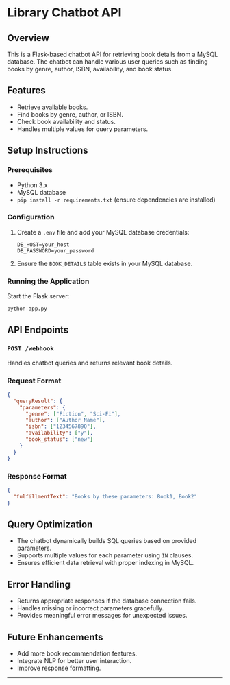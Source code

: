 # Library Chatbot API  

## Overview  
This is a Flask-based chatbot API for retrieving book details from a MySQL database. The chatbot can handle various user queries such as finding books by genre, author, ISBN, availability, and book status.  

## Features  
- Retrieve available books.  
- Find books by genre, author, or ISBN.  
- Check book availability and status.  
- Handles multiple values for query parameters.  

## Setup Instructions  

### Prerequisites  
- Python 3.x  
- MySQL database  
- `pip install -r requirements.txt` (ensure dependencies are installed)  

### Configuration  
1. Create a `.env` file and add your MySQL database credentials:  
   ```env
   DB_HOST=your_host
   DB_PASSWORD=your_password
   ```  
2. Ensure the `BOOK_DETAILS` table exists in your MySQL database.  

### Running the Application  
Start the Flask server:  
```bash
python app.py
```  

## API Endpoints  

### `POST /webhook`  
Handles chatbot queries and returns relevant book details.  

### Request Format  
```json
{
  "queryResult": {
    "parameters": {
      "genre": ["Fiction", "Sci-Fi"],
      "author": ["Author Name"],
      "isbn": ["1234567890"],
      "availability": ["y"],
      "book_status": ["new"]
    }
  }
}
```  

### Response Format  
```json
{
  "fulfillmentText": "Books by these parameters: Book1, Book2"
}
```  

## Query Optimization  
- The chatbot dynamically builds SQL queries based on provided parameters.  
- Supports multiple values for each parameter using `IN` clauses.  
- Ensures efficient data retrieval with proper indexing in MySQL.  

## Error Handling  
- Returns appropriate responses if the database connection fails.  
- Handles missing or incorrect parameters gracefully.  
- Provides meaningful error messages for unexpected issues.  

## Future Enhancements  
- Add more book recommendation features.  
- Integrate NLP for better user interaction.  
- Improve response formatting.  

---

